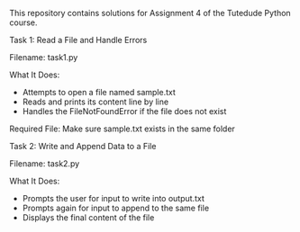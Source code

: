 This repository contains solutions for Assignment 4 of the Tutedude Python course.

Task 1: Read a File and Handle Errors

Filename: task1.py

What It Does:
- Attempts to open a file named sample.txt
- Reads and prints its content line by line
- Handles the FileNotFoundError if the file does not exist

Required File:
Make sure sample.txt exists in the same folder

Task 2: Write and Append Data to a File

Filename: task2.py

What It Does:
- Prompts the user for input to write into output.txt
- Prompts again for input to append to the same file
- Displays the final content of the file
